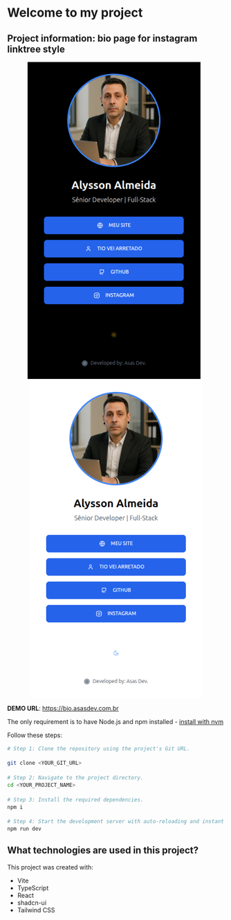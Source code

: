 # Welcome to my project

## Project information: bio page for instagram linktree style

<p align="center">
  <img src="https://raw.githubusercontent.com/asas-dev-web/bio-bloom-gallery/refs/heads/main/public/lovable-uploads/Captura%20de%20tela%20de%202025-06-20%2023-02-22.png" alt="Tema Dark" style="width: 400px; max-width: 100%; margin-right: 10px;" />
  <img src="https://raw.githubusercontent.com/asas-dev-web/bio-bloom-gallery/refs/heads/main/public/lovable-uploads/Captura%20de%20tela%20de%202025-06-20%2023-02-29.png" alt="Tema Claro" style="width: 400px; max-width: 100%;" />
</p>

**DEMO URL**: https://bio.asasdev.com.br

The only requirement is to have Node.js and npm installed - [install with nvm](https://github.com/nvm-sh/nvm#installing-and-updating)

Follow these steps:

```sh
# Step 1: Clone the repository using the project's Git URL.

git clone <YOUR_GIT_URL>

# Step 2: Navigate to the project directory.
cd <YOUR_PROJECT_NAME>

# Step 3: Install the required dependencies.
npm i

# Step 4: Start the development server with auto-reloading and instant preview.
npm run dev
```

## What technologies are used in this project?

This project was created with:

- Vite
- TypeScript
- React
- shadcn-ui
- Tailwind CSS
